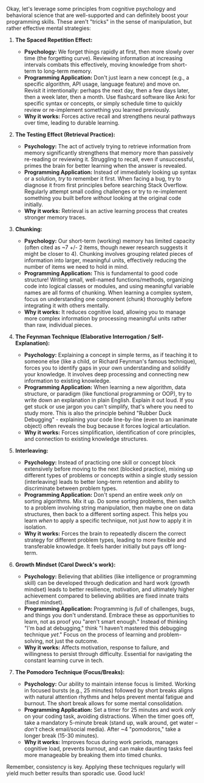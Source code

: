 Okay, let's leverage some principles from cognitive psychology and behavioral science that are well-supported and can definitely boost your programming skills. These aren't "tricks" in the sense of manipulation, but rather effective mental strategies:

1.  **The Spaced Repetition Effect:**
    *   **Psychology:** We forget things rapidly at first, then more slowly over time (the forgetting curve). Reviewing information at increasing intervals combats this effectively, moving knowledge from short-term to long-term memory.
    *   **Programming Application:** Don't just learn a new concept (e.g., a specific algorithm, API usage, language feature) and move on. Revisit it intentionally: perhaps the next day, then a few days later, then a week later, then a month. Use flashcard software like Anki for specific syntax or concepts, or simply schedule time to quickly review or re-implement something you learned previously.
    *   **Why it works:** Forces active recall and strengthens neural pathways over time, leading to durable learning.

2.  **The Testing Effect (Retrieval Practice):**
    *   **Psychology:** The act of actively trying to retrieve information from memory significantly strengthens that memory more than passively re-reading or reviewing it. Struggling to recall, even if unsuccessful, primes the brain for better learning when the answer is revealed.
    *   **Programming Application:** Instead of immediately looking up syntax or a solution, *try* to remember it first. When facing a bug, try to diagnose it from first principles before searching Stack Overflow. Regularly attempt small coding challenges or try to re-implement something you built before *without* looking at the original code initially.
    *   **Why it works:** Retrieval is an active learning process that creates stronger memory traces.

3.  **Chunking:**
    *   **Psychology:** Our short-term (working) memory has limited capacity (often cited as ~7 +/- 2 items, though newer research suggests it might be closer to 4). Chunking involves grouping related pieces of information into larger, meaningful units, effectively reducing the number of items we need to hold in mind.
    *   **Programming Application:** This is fundamental to good code structure! Writing small, well-named functions/methods, organizing code into logical classes or modules, and using meaningful variable names are all forms of chunking. When learning a complex system, focus on understanding one component (chunk) thoroughly before integrating it with others mentally.
    *   **Why it works:** It reduces cognitive load, allowing you to manage more complex information by processing meaningful units rather than raw, individual pieces.

4.  **The Feynman Technique (Elaborative Interrogation / Self-Explanation):**
    *   **Psychology:** Explaining a concept in simple terms, as if teaching it to someone else (like a child, or Richard Feynman's famous technique), forces you to identify gaps in your own understanding and solidify your knowledge. It involves deep processing and connecting new information to existing knowledge.
    *   **Programming Application:** When learning a new algorithm, data structure, or paradigm (like functional programming or OOP), try to write down an explanation in plain English. Explain it out loud. If you get stuck or use jargon you can't simplify, that's where you need to study more. This is also the principle behind "Rubber Duck Debugging" - explaining your code line-by-line (even to an inanimate object) often reveals the bug because it forces logical articulation.
    *   **Why it works:** Forces simplification, identification of core principles, and connection to existing knowledge structures.

5.  **Interleaving:**
    *   **Psychology:** Instead of practicing one skill or concept block extensively before moving to the next (blocked practice), mixing up different types of problems or concepts within a single study session (interleaving) leads to better long-term retention and ability to discriminate between problem types.
    *   **Programming Application:** Don't spend an entire week *only* on sorting algorithms. Mix it up. Do some sorting problems, then switch to a problem involving string manipulation, then maybe one on data structures, then back to a different sorting aspect. This helps you learn *when* to apply a specific technique, not just *how* to apply it in isolation.
    *   **Why it works:** Forces the brain to repeatedly discern the correct strategy for different problem types, leading to more flexible and transferable knowledge. It feels harder initially but pays off long-term.

6.  **Growth Mindset (Carol Dweck's work):**
    *   **Psychology:** Believing that abilities (like intelligence or programming skill) can be developed through dedication and hard work (growth mindset) leads to better resilience, motivation, and ultimately higher achievement compared to believing abilities are fixed innate traits (fixed mindset).
    *   **Programming Application:** Programming is *full* of challenges, bugs, and things you don't understand. Embrace these as opportunities to learn, not as proof you "aren't smart enough." Instead of thinking "I'm bad at debugging," think "I haven't mastered this debugging technique *yet*." Focus on the process of learning and problem-solving, not just the outcome.
    *   **Why it works:** Affects motivation, response to failure, and willingness to persist through difficulty. Essential for navigating the constant learning curve in tech.

7.  **The Pomodoro Technique (Focus/Breaks):**
    *   **Psychology:** Our ability to maintain intense focus is limited. Working in focused bursts (e.g., 25 minutes) followed by short breaks aligns with natural attention rhythms and helps prevent mental fatigue and burnout. The short break allows for some mental consolidation.
    *   **Programming Application:** Set a timer for 25 minutes and work *only* on your coding task, avoiding distractions. When the timer goes off, take a mandatory 5-minute break (stand up, walk around, get water – *don't* check email/social media). After ~4 "pomodoros," take a longer break (15-30 minutes).
    *   **Why it works:** Improves focus during work periods, manages cognitive load, prevents burnout, and can make daunting tasks feel more manageable by breaking them into timed chunks.

Remember, consistency is key. Applying these techniques regularly will yield much better results than sporadic use. Good luck!
